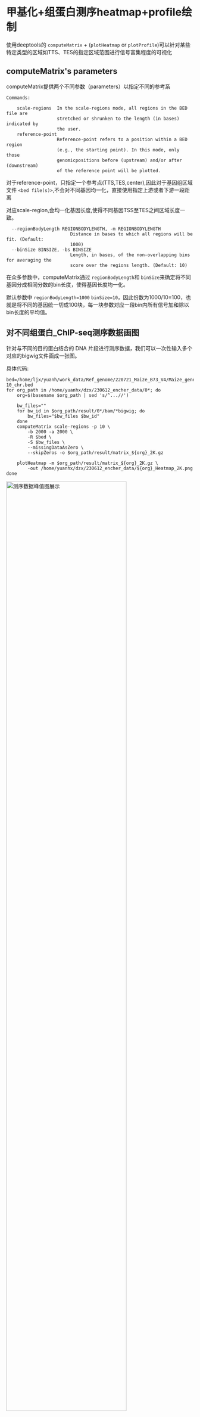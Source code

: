 # 甲基化+组蛋白测序heatmap+profile绘制

使用deeptools的 `computeMatrix` + (`plotHeatmap` or `plotProfile`)可以针对某些特定类型的区域如TTS、TES的指定区域范围进行信号富集程度的可视化

## computeMatrix's parameters

computeMatrix提供两个不同参数（parameters）以指定不同的参考系

```shell
Commands:
  
    scale-regions  In the scale-regions mode, all regions in the BED file are
                   stretched or shrunken to the length (in bases) indicated by
                   the user.
    reference-point
                   Reference-point refers to a position within a BED region
                   (e.g., the starting point). In this mode, only those
                   genomicpositions before (upstream) and/or after (downstream)
                   of the reference point will be plotted.
```

对于reference-point，只指定一个参考点(TTS,TES,center),因此对于基因组区域文件 `<bed file(s)>`,不会对不同基因均一化，直接使用指定上游或者下游一段距离

对应scale-region,会均一化基因长度,使得不同基因TSS至TES之间区域长度一致。

```shell
  --regionBodyLength REGIONBODYLENGTH, -m REGIONBODYLENGTH
                        Distance in bases to which all regions will be fit. (Default:
                        1000)
  --binSize BINSIZE, -bs BINSIZE
                        Length, in bases, of the non-overlapping bins for averaging the
                        score over the regions length. (Default: 10)

```

在众多参数中，computeMatrix通过 `regionBodyLength`和 `binSize`来确定将不同基因分成相同分数的bin长度，使得基因长度均一化。

默认参数中 `regionBodyLength=1000` `binSize=10`，因此份数为1000/10=100，也就是将不同的基因统一切成100块，每一块参数对应一段bin内所有信号加和除以bin长度的平均值。

## 对不同组蛋白_ChIP-seq测序数据画图

针对与不同的目的蛋白结合的 DNA 片段进行测序数据，我们可以一次性输入多个对应的bigwig文件画成一张图。

具体代码:

```shell
bed=/home/ljx/yuanh/work_data/Ref_genome/220721_Maize_B73_V4/Maize_gene_1-10_chr.bed
for org_path in /home/yuanhx/dzx/230612_encher_data/0*; do
    org=$(basename $org_path | sed 's/^...//')

    bw_files=""
    for bw_id in $org_path/result/0*/bam/*bigwig; do
        bw_files="$bw_files $bw_id"  
    done
    computeMatrix scale-regions -p 10 \
        -b 2000 -a 2000 \
        -R $bed \
        -S $bw_files \
        --missingDataAsZero \
        --skipZeros -o $org_path/result/matrix_${org}_2K.gz

    plotHeatmap -m $org_path/result/matrix_${org}_2K.gz \
        -out /home/yuanhx/dzx/230612_encher_data/${org}_Heatmap_2K.png 
done
```

<img src="image/index/1698597014422.png" alt="测序数据峰值图展示" style="width:80%">

## 对甲基化测序数据画图

初始数据处理

```shell
$ head -100 output-prefix.bsmap.mkdup_CHG.bedGraph
track type="bedGraph" description="output-prefix.bsmap.mkdup CHG methylation levels"
1	1472	1473	100	9	0
1	1474	1475	90	311	34
1	1533	1534	75	6	2
1	1535	1536	69	99	43
1	1562	1563	33	3	6
1	1581	1582	37	3	5
1	1654	1655	50	2	2
1	1712	1713	75	9	3
1	1714	1715	100	3	0
```

直接使用原始bedGraph数据通过 **bedGraphToBigwig** 转换成bigwig文件画图，missingdata过多，热图黑色部分贼多

人工分bin，将1号染色体的最开始片段位置初始化0，按照100bp分段，对应的四列数据百分比处理

最后处理后的格式如下：

画图代码：

```shell
bed="/home/ljx/yuanh/work_data/Ref_genome/220721_Maize_B73_V4/Maize_gene_1-10_chr.bed"
for id in /home/yh/dzx/work/231017_methylation/methylation_bigwig_data/*;do
    org=`echo $id | cut -d '/' -f 8`
    echo "org:$org"
    bigwig_files=`ls $id/*.bigwig`
    echo -e "bigwig_files:\n$bigwig_files"

    computeMatrix scale-regions -p 10 \
        -b 2000 -a 2000 \
        -R $bed \
        -S $bigwig_files \
        --missingDataAsZero \
        --skipZeros -o /home/yh/dzx/work/231017_methylation/matrix/$org/matrix.gz
    echo "$org matrix.gz done"

    plotHeatmap -m /home/yh/dzx/work/231017_methylation/matrix/$org/matrix.gz \
        -out /home/yh/dzx/work/231017_methylation/plotHeatmap/$org/${org}_Heatmap_2K.pdf
    echo "$org heatmap done"
done
```

<img src="image/index/1698597143255.png" alt="甲基化数据峰值图展示" style="width:50%; display: block; margin-left: auto; margin-right: auto;">

## 分表达水平高低绘制信号富集谱图

给基因区域bed文件赋值基因表达数据,将表达数据赋值至最后一列

```R
gene_bed <- read.table("gene_length.bed", header = F, sep = "\t", stringsAsFactors = F)
exp_data_1 <- read.csv("/home/yuanhx/dzx/work_data/exp_data/lai_py_expressed.csv", header = T)
exp_data_2 <- read.csv("/home/yuanhx/dzx/work_data/exp_data/yang_ear_tassel.csv", header = T)

gene_bed$V6 <- sub("ID=gene:", "", gene_bed$V6)
exp_data_1$tracking_id <- as.character(exp_data_1$tracking_id)
exp_data_2$tracking_id <- as.character(exp_data_2$tracking_id)
orgs <- c("ear_1", "ear_2", "shoot_1", "shoot_2", "tassel")
for (org in orgs){
    for (i in 1:nrow(gene_bed)){
        if(org %in% c("ear_1", "shoot_1","shoot_2")){
            if(gene_bed$V6[i] %in% exp_data_1$tracking_id == F){
                gene_bed$V8[i] <- "not_found"
                next
            }
            if(org %in% c("ear_1", "shoot_1")){
                gene_bed$V8[i] <- exp_data_1[which(exp_data_1$tracking_id == gene_bed$V6[i]), paste0("average.",sub("..$","",org))]
            }
            else if(org == "shoot_2"){
                gene_bed$V8[i] <- exp_data_1[which(exp_data_1$tracking_id == gene_bed$V6[i]), paste0(sub("..$","",org),".average")]
            }
        }
        else{
            if(gene_bed$V6[i] %in% exp_data_2$tracking_id == F){
                gene_bed$V8[i] <- "not_found"
                next
            }
            if(org == "ear_2") org = "ear"
            gene_bed$V8[i] <- exp_data_2[which(exp_data_2$tracking_id == gene_bed$V6[i]), paste0("average.",org)]
	    org = "ear_2"
        }
    }
    write.table(gene_bed, file.path(org, paste0(org, "_gene_exp",".bed")), row.names = F, col.names = F, sep = "\t")
}
```

做实验的提供的表达量数据格式真的是个无敌复杂，而且总是多次用到，应该找个时间优化一下格式

根据表达量切分bed文件

```shell
#!/bin/bash
data_dir="/home/yuanhx/dzx/org_gene_bed/"
for subdir in ear_1 ear_2 shoot_1 shoot_2 tassel; do
  echo "处理子目录: $subdir"
  cd "$data_dir$subdir"
  gene_exp_file=*gene_exp.bed
    # 对文件按照表达量排序
    sort -k 8,8n $gene_exp_file > sorted_gene_exp.bed
    split -d -n l/7 sorted_gene_exp.bed split_
    for ((i=0; i<7; i++)); do
      mv "split_0$i" "part$i.bed"
    done

    echo "处理完成: $gene_exp_file"
  cd "$data_dir"
done
```

处理后文件存放格式如此

<img src="image/index/1698598281509.png" style="width: 80%; display: block; margin-left: auto; margin-right: auto;">

画图

```shell
for id in /home/yuanhx/dzx/230612_encher_data/0*/result/0*/bam/*bigwig; do
    org=$(echo $id | awk -F'/' '{print $6}' | cut -c4-)

    bed_files=""
    for bed_id in /home/yuanhx/dzx/org_gene_bed/$org/part*.bed; do
        bed_files="$bed_files $bed_id"  
    done
    out_path=$(echo $id | cut -d'/' -f1-8)
    seq_name=$(basename $id | cut -d'.' -f1)
    computeMatrix scale-regions -p 11 \
        -b 2000 -a 2000 \
        -R $bed_files \
        -S $id \
        --missingDataAsZero \
        --skipZeros -o $out_path/matrix/${seq_name}_2k.gz
    plotProfile -m $out_path/matrix/${seq_name}_2k.gz  -out $out_path/matrix/${seq_name}_Profile_2K.png
done
```

![1698598460929](image/index/1698598460929.png)

 -S bigwig文件 -R bed文件可以分别传入多个


